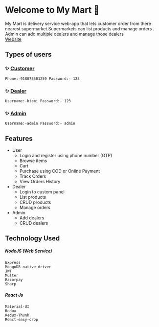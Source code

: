 # Welcome to My Mart 👋
  My Mart is delivery service web-app that lets customer order from there nearest supermarket.Supermarkets can list products and manage orders . Admin can add multiple dealers and manage those dealers  
  [Website](https://mymart.sreeganesh.co/#/)

## Types of users

### ✨  [Customer](https://mymart.sreeganesh.co/#/)
 ```
Phone:-918075501259 Password:- 123 
```
### ✨  [Dealer](https://mymart.sreeganesh.co/#/dealer/login) 

```
Username:-bismi Password:- 123 
```

### ✨  [Admin](https://mymart.sreeganesh.co/#/admin/login) 
```
Username:-admin Password:- admin 
```


## Features
* User 
  * Login and register using phone number (OTP)
  * Browse items 
  * Cart
  * Purchase using COD or Online Payment 
  * Track Orders 
  * View Orders History 
* Dealer 
  * Login  to custom panel 
  * List products 
  * CRUD products 
  * Manage orders 
* Admin
  * Add dealers
  * CRUD dealers
 





## Technology Used
##### NodeJS (Web Service)
```
Express
MongoDB native driver
JWT
Multer
Razorpay
Sharp
```
##### React Js
```
Material-UI
Redux
Redux-Thunk
React-easy-crop
```

 

